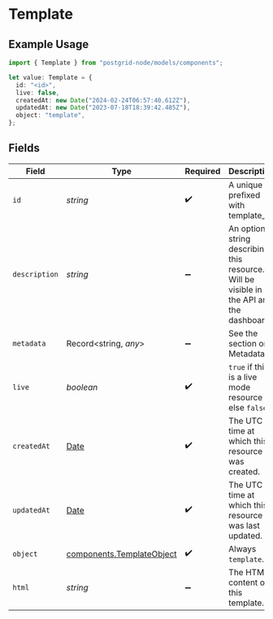 # Template

## Example Usage

```typescript
import { Template } from "postgrid-node/models/components";

let value: Template = {
  id: "<id>",
  live: false,
  createdAt: new Date("2024-02-24T06:57:40.612Z"),
  updatedAt: new Date("2023-07-18T18:39:42.485Z"),
  object: "template",
};
```

## Fields

| Field                                                                                         | Type                                                                                          | Required                                                                                      | Description                                                                                   |
| --------------------------------------------------------------------------------------------- | --------------------------------------------------------------------------------------------- | --------------------------------------------------------------------------------------------- | --------------------------------------------------------------------------------------------- |
| `id`                                                                                          | *string*                                                                                      | :heavy_check_mark:                                                                            | A unique ID prefixed with template_                                                           |
| `description`                                                                                 | *string*                                                                                      | :heavy_minus_sign:                                                                            | An optional string describing this resource. Will be visible in the API and the dashboard.    |
| `metadata`                                                                                    | Record<string, *any*>                                                                         | :heavy_minus_sign:                                                                            | See the section on Metadata.                                                                  |
| `live`                                                                                        | *boolean*                                                                                     | :heavy_check_mark:                                                                            | `true` if this is a live mode resource else `false`.                                          |
| `createdAt`                                                                                   | [Date](https://developer.mozilla.org/en-US/docs/Web/JavaScript/Reference/Global_Objects/Date) | :heavy_check_mark:                                                                            | The UTC time at which this resource was created.                                              |
| `updatedAt`                                                                                   | [Date](https://developer.mozilla.org/en-US/docs/Web/JavaScript/Reference/Global_Objects/Date) | :heavy_check_mark:                                                                            | The UTC time at which this resource was last updated.                                         |
| `object`                                                                                      | [components.TemplateObject](../../models/components/templateobject.md)                        | :heavy_check_mark:                                                                            | Always `template`.                                                                            |
| `html`                                                                                        | *string*                                                                                      | :heavy_minus_sign:                                                                            | The HTML content of this template.                                                            |